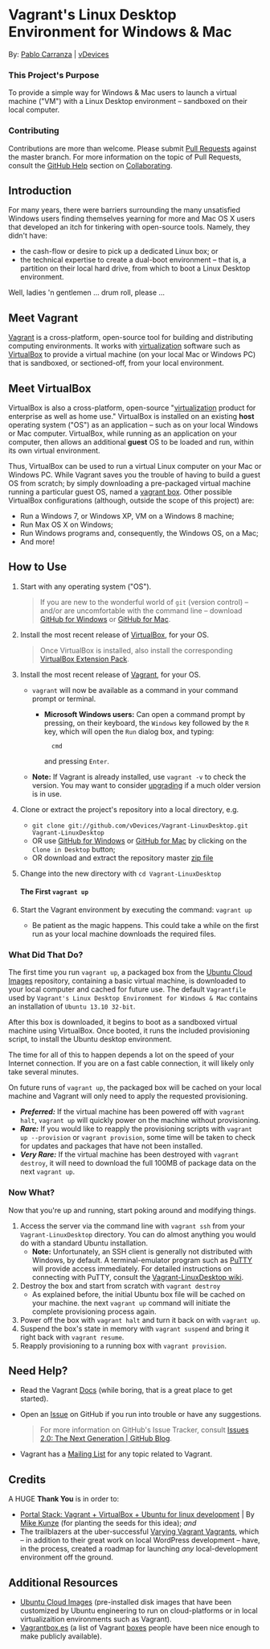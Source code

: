Vagrant's Linux Desktop Environment for Windows &amp; Mac
=

By: [Pablo Carranza](https://plus.google.com/107285164064863645881?rel=author) | [vDevices](http://vdevices.com/)

### This Project's Purpose

To provide a simple way for Windows &amp; Mac users to launch a virtual machine ("VM") with a Linux Desktop environment &ndash; sandboxed on their local computer.

### Contributing

Contributions are more than welcome. Please submit [Pull Requests](https://github.com/vDevices/Vagrant-LinuxDesktop/pulls) against the master branch. For more information on the topic of Pull Requests, consult the [GitHub Help](https://help.github.com/) section on [Collaborating](https://help.github.com/categories/63/articles).

## Introduction

For many years, there were barriers surrounding the many unsatisfied Windows users finding themselves yearning for more and Mac OS X users that developed an itch for tinkering with open-source tools. Namely, they didn't have:

* the cash-flow or desire to pick up a dedicated Linux box; or
* the technical expertise to create a dual-boot environment &ndash; that is, a partition on their local hard drive, from which to boot a Linux Desktop environment.

Well, ladies 'n gentlemen ... drum roll, please ...

## Meet Vagrant

[Vagrant](http://www.vagrantup.com) is a cross-platform, open-source tool for building and distributing computing environments. It works with [virtualization](http://en.wikipedia.org/wiki/X86_virtualization) software such as [VirtualBox](https://www.virtualbox.org/) to provide a virtual machine (on your local Mac or Windows PC) that is sandboxed, or sectioned-off, from your local environment.

## Meet VirtualBox

VirtualBox is also a cross-platform, open-source "[virtualization](https://www.virtualbox.org/wiki/Virtualization) product for enterprise as well as home use." VirtualBox is installed on an existing **host** operating system ("OS") as an application &ndash; such as on your local Windows or Mac computer. VirtualBox, while running as an application on your computer, then allows an additional **guest** OS to be loaded and run, within its own virtual environment.

Thus, VirtualBox can be used to run a virtual Linux computer on your Mac or Windows PC. While Vagrant saves you the trouble of having to build a guest OS from scratch; by simply downloading a pre-packaged virtual machine running a particular guest OS, named a [vagrant box](http://docs.vagrantup.com/v2/boxes.html). Other possible VirtualBox configurations (although, outside the scope of this project) are:

* Run a Windows 7, or Windows XP, VM on a Windows 8 machine;
* Run Max OS X on Windows;
* Run Windows programs and, consequently, the Windows OS, on a Mac;
* And more!

## How to Use

1. Start with any operating system ("OS").

	>If you are new to the wonderful world of `git` (version control) &ndash; and/or are uncomfortable with the command line &ndash; download [GitHub for Windows](http://windows.github.com/) or [GitHub for Mac](http://mac.github.com/).
2. Install the most recent release of [VirtualBox](https://www.virtualbox.org/wiki/Downloads), for your OS.
	>Once VirtualBox is installed, also install the corresponding [VirtualBox Extension Pack](https://www.virtualbox.org/wiki/Downloads).
3. Install the most recent release of [Vagrant](http://www.vagrantup.com/downloads.html), for your OS.
    * `vagrant` will now be available as a command in your command prompt or terminal.
		* **Microsoft Windows users:** Can open a command prompt by pressing, on their keyboard, the `Windows` key followed by the `R` key, which will open the `Run` dialog box, and typing:

				cmd

			and pressing `Enter`. 
    * **Note:** If Vagrant is already installed, use `vagrant -v` to check the version. You may want to consider [upgrading](http://docs.vagrantup.com/v2/installation/upgrading.html) if a much older version is in use.
4. Clone or extract the project's repository into a local directory, e.g.
    * `git clone git://github.com/vDevices/Vagrant-LinuxDesktop.git Vagrant-LinuxDesktop`
    * OR use [GitHub for Windows](http://windows.github.com/) or [GitHub for Mac](http://mac.github.com/) by clicking on the `Clone in Desktop` button;
    * OR download and extract the repository master [zip file](https://github.com/vDevices/Vagrant-LinuxDesktop/archive/master.zip)
5. Change into the new directory with `cd Vagrant-LinuxDesktop`

	#### The First `vagrant up`

6. Start the Vagrant environment by executing the command: `vagrant up`
    * Be patient as the magic happens. This could take a while on the first run as your local machine downloads the required files.

### What Did That Do?

The first time you run `vagrant up`, a packaged box  from the [Ubuntu Cloud Images](http://cloud-images.ubuntu.com/) repository, containing a basic virtual machine, is downloaded to your local computer and cached for future use. The default `Vagrantfile` used by `Vagrant's Linux Desktop Environment for Windows & Mac` contains an installation of `Ubuntu 13.10 32-bit`.

After this box is downloaded, it begins to boot as a sandboxed virtual machine using VirtualBox. Once booted, it runs the included provisioning script, to install the Ubuntu desktop environment.

The time for all of this to happen depends a lot on the speed of your Internet connection. If you are on a fast cable connection, it will likely only take several minutes.

On future runs of `vagrant up`, the packaged box will be cached on your local machine and Vagrant will only need to apply the requested provisioning.

* ***Preferred:*** If the virtual machine has been powered off with `vagrant halt`, `vagrant up` will quickly power on the machine without provisioning.
* ***Rare:*** If you would like to reapply the provisioning scripts with `vagrant up --provision` or `vagrant provision`, some time will be taken to check for updates and packages that have not been installed.
* ***Very Rare:*** If the virtual machine has been destroyed with `vagrant destroy`, it will need to download the full 100MB of package data on the next `vagrant up`.

### Now What?

Now that you're up and running, start poking around and modifying things.

1. Access the server via the command line with `vagrant ssh` from your `Vagrant-LinuxDesktop` directory. You can do almost anything you would do with a standard Ubuntu installation.
	* **Note:** Unfortunately, an SSH client is generally not distributed with Windows, by default. A terminal-emulator program such as [PuTTY](http://www.chiark.greenend.org.uk/~sgtatham/putty/download.html) will provide access immediately. For detailed instructions on connecting with PuTTY, consult the [Vagrant-LinuxDesktop wiki](https://github.com/vDevices/Vagrant-LinuxDesktop/wiki/Connect-to-Your-Vagrant-Virtual-Machine-with-PuTTY).
1. Destroy the box and start from scratch with `vagrant destroy`
	* As explained before, the initial Ubuntu box file will be cached on your machine. the next `vagrant up` command will initiate the complete provisioning process again.
1. Power off the box with `vagrant halt` and turn it back on with `vagrant up`.
1. Suspend the box's state in memory with `vagrant suspend` and bring it right back with `vagrant resume`.
1. Reapply provisioning to a running box with `vagrant provision`.

## Need Help?

* Read the Vagrant [Docs](http://docs.vagrantup.com/v2/) (while boring, that is a great place to get started).
* Open an [Issue](https://github.com/vDevices/Vagrant-LinuxDesktop/issues) on GitHub if you run into trouble or have any suggestions.

	>For more information on GitHub's Issue Tracker, consult [Issues 2.0: The Next Generation | GitHub Blog](https://github.com/blog/831-issues-2-0-the-next-generation).

* Vagrant has a [Mailing List](https://groups.google.com/forum/#!forum/vagrant-up) for any topic related to Vagrant.

## Credits

A HUGE **Thank You** is in order to:

* [Portal Stack: Vagrant + VirtualBox + Ubuntu for linux development](http://portalstack.blogspot.com/2013/11/vagrant-virtualbox-ubuntu-for-linux.html) | By [Mike Kunze](https://github.com/mikekunze?tab=repositories) (for planting the seeds for this idea); _and_
* The trailblazers at the uber-successful [Varying Vagrant Vagrants](https://github.com/10up/varying-vagrant-vagrants), which &ndash; in addition to their great work on local WordPress development &ndash; have, in the process, created a roadmap for launching _any_ local-development environment off the ground.

## Additional Resources

* [Ubuntu Cloud Images](http://cloud-images.ubuntu.com/vagrant/) (pre-installed disk images that have been customized by Ubuntu engineering to run on cloud-platforms  or in local virtualizaition environments such as Vagrant).
* [Vagrantbox.es](http://www.vagrantbox.es/) (a list of Vagrant [boxes](http://docs.vagrantup.com/v2/boxes.html) people have been nice enough to make publicly available).